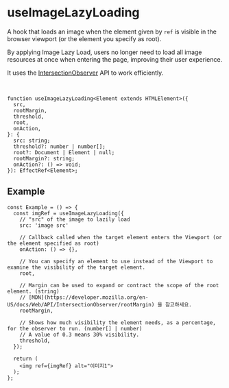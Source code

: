 # useImageLazyLoading

A hook that loads an image when the element given by `ref` is visible in the browser viewport (or the element you specify as root).

By applying Image Lazy Load, users no longer need to load all image resources at once when entering the page, improving their user experience.

It uses the [IntersectionObserver](https://developer.mozilla.org/ko/docs/Web/API/Intersection_Observer_API) API to work efficiently.

<br />

```tsx
function useImageLazyLoading<Element extends HTMLElement>({
  src,
  rootMargin,
  threshold,
  root,
  onAction,
}: {
  src: string;
  threshold?: number | number[];
  root?: Document | Element | null;
  rootMargin?: string;
  onAction?: () => void;
}): EffectRef<Element>;
```

## Example

```tsx
const Example = () => {
  const imgRef = useImageLazyLoading({
    // "src" of the image to lazily load
    src: 'image src'

    // Callback called when the target element enters the Viewport (or the element specified as root)
    onAction: () => {},

    // You can specify an element to use instead of the Viewport to examine the visibility of the target element.
    root,

    // Margin can be used to expand or contract the scope of the root element. (string)
    // [MDN](https://developer.mozilla.org/en-US/docs/Web/API/IntersectionObserver/rootMargin) 을 참고하세요.
    rootMargin,

    // Shows how much visibility the element needs, as a percentage, for the observer to run. (number[] | number)
    // A value of 0.3 means 30% visibility.
    threshold,
  });

  return (
    <img ref={imgRef} alt="이미지1">
  );
};
```
